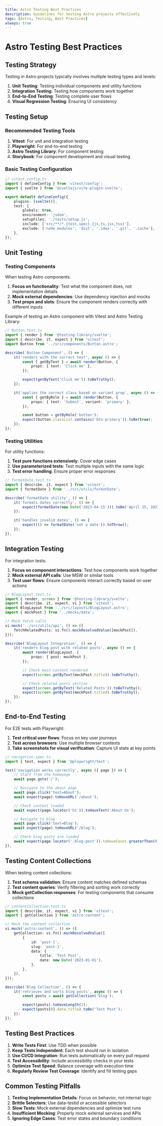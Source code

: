 ```yaml
---
title: Astro Testing Best Practices
description: Guidelines for testing Astro projects effectively
tags: [Astro, Testing, Best Practices]
always: true
---
```


# Astro Testing Best Practices

## Testing Strategy

Testing in Astro projects typically involves multiple testing types and levels:

1. **Unit Testing**: Testing individual components and utility functions
2. **Integration Testing**: Testing how components work together
3. **End-to-End Testing**: Testing complete user flows
4. **Visual Regression Testing**: Ensuring UI consistency

## Testing Setup

### Recommended Testing Tools

1. **Vitest**: For unit and integration testing
2. **Playwright**: For end-to-end testing
3. **Astro Testing Library**: For component testing
4. **Storybook**: For component development and visual testing

### Basic Testing Configuration

```typescript
// vitest.config.ts
import { defineConfig } from 'vitest/config';
import { svelte } from '@sveltejs/vite-plugin-svelte';

export default defineConfig({
	plugins: [svelte()],
	test: {
		globals: true,
		environment: 'jsdom',
		setupFiles: './tests/setup.js',
		include: ['src/**/*.{test,spec}.{js,ts,jsx,tsx}'],
		exclude: ['node_modules', 'dist', '.idea', '.git', '.cache'],
	},
});
```

## Unit Testing

### Testing Components

When testing Astro components:

1. **Focus on functionality**: Test what the component does, not implementation details
2. **Mock external dependencies**: Use dependency injection and mocks
3. **Test props and slots**: Ensure the component renders correctly with different inputs

Example of testing an Astro component with Vitest and Astro Testing Library:

```typescript
// Button.test.ts
import { render } from '@testing-library/svelte';
import { describe, it, expect } from 'vitest';
import Button from '../src/components/Button.astro';

describe('Button Component', () => {
	it('renders with the correct text', async () => {
		const { getByText } = await render(Button, {
			props: { text: 'Click me' },
		});

		expect(getByText('Click me')).toBeTruthy();
	});

	it('applies the correct class based on variant prop', async () => {
		const { getByRole } = await render(Button, {
			props: { text: 'Submit', variant: 'primary' },
		});

		const button = getByRole('button');
		expect(button.classList.contains('btn-primary')).toBe(true);
	});
});
```

### Testing Utilities

For utility functions:

1. **Test pure functions extensively**: Cover edge cases
2. **Use parameterized tests**: Test multiple inputs with the same logic
3. **Test error handling**: Ensure proper error responses

```typescript
// formatDate.test.ts
import { describe, it, expect } from 'vitest';
import { formatDate } from '../src/utils/formatDate';

describe('formatDate utility', () => {
	it('formats dates correctly', () => {
		expect(formatDate(new Date('2023-04-15'))).toBe('April 15, 2023');
	});

	it('handles invalid dates', () => {
		expect(() => formatDate('not a date')).toThrow();
	});
});
```

## Integration Testing

For integration tests:

1. **Focus on component interactions**: Test how components work together
2. **Mock external API calls**: Use MSW or similar tools
3. **Test user flows**: Ensure components interact correctly based on user actions

```typescript
// BlogLayout.test.ts
import { render, screen } from '@testing-library/svelte';
import { describe, it, expect, vi } from 'vitest';
import BlogLayout from '../src/layouts/BlogLayout.astro';
import { mockPost } from '../mocks/data';

// Mock fetch calls
vi.mock('../src/utils/api', () => ({
	fetchRelatedPosts: vi.fn().mockResolvedValue([mockPost]),
}));

describe('BlogLayout Integration', () => {
	it('renders blog post with related posts', async () => {
		await render(BlogLayout, {
			props: { post: mockPost },
		});

		// Check main content rendered
		expect(screen.getByText(mockPost.title)).toBeTruthy();

		// Check related posts section
		expect(screen.getByText('Related Posts')).toBeTruthy();
		expect(screen.getByText(mockPost.title)).toBeTruthy();
	});
});
```

## End-to-End Testing

For E2E tests with Playwright:

1. **Test critical user flows**: Focus on key user journeys
2. **Test across browsers**: Use multiple browser contexts
3. **Take screenshots for visual verification**: Capture UI state at key points

```typescript
// navigation.spec.ts
import { test, expect } from '@playwright/test';

test('navigation works correctly', async ({ page }) => {
	// Start from the homepage
	await page.goto('/');

	// Navigate to the about page
	await page.click('text=About');
	await expect(page).toHaveURL('/about');

	// Check content loaded
	await expect(page.locator('h1')).toHaveText('About Us');

	// Navigate to blog
	await page.click('text=Blog');
	await expect(page).toHaveURL('/blog');

	// Check blog posts are loaded
	await expect(page.locator('.blog-post')).toHaveCount.greaterThan(0);
});
```

## Testing Content Collections

When testing content collections:

1. **Test schema validation**: Ensure content matches defined schemas
2. **Test content queries**: Verify filtering and sorting work correctly
3. **Mock getCollection responses**: For testing components that consume collections

```typescript
// contentCollection.test.ts
import { describe, it, expect, vi } from 'vitest';
import { getCollection } from 'astro:content';

// Mock the content collection
vi.mock('astro:content', () => ({
	getCollection: vi.fn().mockResolvedValue([
		{
			id: 'post-1',
			slug: 'post-1',
			data: {
				title: 'Test Post',
				date: new Date('2023-01-01'),
			},
		},
	]),
}));

describe('Blog Collection', () => {
	it('retrieves and sorts blog posts', async () => {
		const posts = await getCollection('blog');

		expect(posts).toHaveLength(1);
		expect(posts[0].data.title).toBe('Test Post');
	});
});
```

## Testing Best Practices

1. **Write Tests First**: Use TDD when possible
2. **Keep Tests Independent**: Each test should run in isolation
3. **Use CI/CD Integration**: Run tests automatically on every pull request
4. **Test Accessibility**: Include accessibility checks in your tests
5. **Optimize Test Speed**: Balance coverage with execution time
6. **Regularly Review Test Coverage**: Identify and fill testing gaps

## Common Testing Pitfalls

1. **Testing Implementation Details**: Focus on behavior, not internal logic
2. **Brittle Selectors**: Use data-testid or accessible selectors
3. **Slow Tests**: Mock external dependencies and optimize test runs
4. **Insufficient Mocking**: Properly mock external services and APIs
5. **Ignoring Edge Cases**: Test error states and boundary conditions
